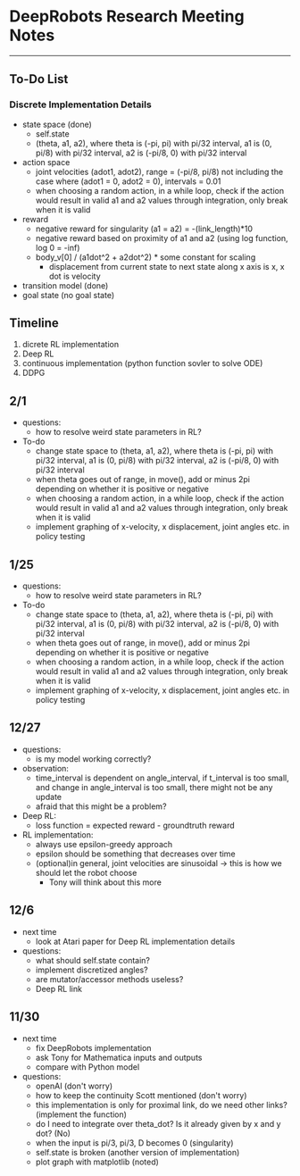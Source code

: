 # DeepRobots Research Meeting Notes

---
## To-Do List

### Discrete Implementation Details

- state space (done)
    - self.state
    - (theta, a1, a2), where theta is (-pi, pi) with pi/32 interval, a1 is (0, pi/8) with pi/32 interval, a2 is (-pi/8, 0) with pi/32 interval
- action space
    - joint velocities (adot1, adot2), range = (-pi/8, pi/8) not including the case where (adot1 = 0, adot2 = 0), intervals = 0.01
    - when choosing a random action, in a while loop, check if the action would result in valid a1 and a2 values through integration, only break when it is valid
- reward
    - negative reward for singularity (a1 = a2) = -(link_length)*10
    - negative reward based on proximity of a1 and a2 (using log function, log 0 = -inf)
    - body_v[0] / (a1dot^2 + a2dot^2) * some constant for scaling
        - displacement from current state to next state along x axis is x, x dot is velocity
- transition model (done)
- goal state (no goal state)

## Timeline

1. dicrete RL implementation
2. Deep RL
3. continuous implementation (python function sovler to solve ODE)
4. DDPG

## 2/1

- questions:
    - how to resolve weird state parameters in RL?
- To-do
   - change state space to (theta, a1, a2), where theta is (-pi, pi) with pi/32 interval, a1 is (0, pi/8) with pi/32 interval, a2 is (-pi/8, 0) with pi/32 interval
   - when theta goes out of range, in move(), add or minus 2pi depending on whether it is positive or negative
   - when choosing a random action, in a while loop, check if the action would result in valid a1 and a2 values through integration, only break when it is valid
   - implement graphing of x-velocity, x displacement, joint angles etc. in policy testing


## 1/25

- questions:
    - how to resolve weird state parameters in RL?
- To-do
   - change state space to (theta, a1, a2), where theta is (-pi, pi) with pi/32 interval, a1 is (0, pi/8) with pi/32 interval, a2 is (-pi/8, 0) with pi/32 interval
   - when theta goes out of range, in move(), add or minus 2pi depending on whether it is positive or negative
   - when choosing a random action, in a while loop, check if the action would result in valid a1 and a2 values through integration, only break when it is valid
   - implement graphing of x-velocity, x displacement, joint angles etc. in policy testing


## 12/27

- questions:
    - is my model working correctly?
- observation:
    - time_interval is dependent on angle_interval, if t_interval is too small, and change in angle_interval is too small, there might not be any update
    - afraid that this might be a problem?
- Deep RL:
    - loss function = expected reward - groundtruth reward
- RL implementation:
    - always use epsilon-greedy approach
     - epsilon should be something that decreases over time
    - (optional)in general, joint velocities are sinusoidal -> this is how we should let the robot choose 
       - Tony will think about this more


    
## 12/6

- next time
    - look at Atari paper for Deep RL implementation details
- questions:
    - what should self.state contain?
    - implement discretized angles?
    - are mutator/accessor methods useless?
    - Deep RL link

## 11/30

- next time
    - fix DeepRobots implementation
    - ask Tony for Mathematica inputs and outputs
    - compare with Python model
- questions:
    - openAI (don't worry)
    - how to keep the continuity Scott mentioned (don't worry)
    - this implementation is only for proximal link, do we need other links? (implement the function)
    - do I need to integrate over theta_dot? Is it already given by x and y dot? (No)
    - when the input is pi/3, pi/3, D becomes 0 (singularity)
    - self.state is broken (another version of implementation) 
    - plot graph with matplotlib (noted)
